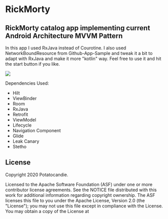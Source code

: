 # RickMorty
## RickMorty catalog app implementing current Android Architecture MVVM Pattern 

In this app I used RxJava instead of Courotine. I also used NetworkBoundResource from Github-App-Sample and tweak it a bit to adapt with RxJava and make it more "kotlin" way. Feel free to use it and hit the start button if you like.

![](demo.gif)

Dependencies Used:
* Hilt
* ViewBinder
* Room
* RxJava
* Retrofit
* ViewModel
* Lifecycle
* Navigation Component
* Glide
* Leak Canary
* Stetho

## License
Copyright 2020 Potatocandie.

Licensed to the Apache Software Foundation (ASF) under one or more contributor license agreements. See the NOTICE file distributed with this work for additional information regarding copyright ownership. The ASF licenses this file to you under the Apache License, Version 2.0 (the "License"); you may not use this file except in compliance with the License. You may obtain a copy of the License at
